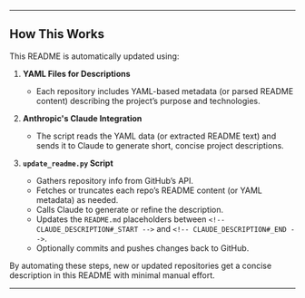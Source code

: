 ---

## How This Works

This README is automatically updated using:

1. **YAML Files for Descriptions**  
   - Each repository includes YAML-based metadata (or parsed README content) describing the project’s purpose and technologies.

2. **Anthropic's Claude Integration**  
   - The script reads the YAML data (or extracted README text) and sends it to Claude to generate short, concise project descriptions.

3. **`update_readme.py` Script**  
   - Gathers repository info from GitHub’s API.
   - Fetches or truncates each repo’s README content (or YAML metadata) as needed.
   - Calls Claude to generate or refine the description.
   - Updates the `README.md` placeholders between `<!-- CLAUDE_DESCRIPTION#_START -->` and `<!-- CLAUDE_DESCRIPTION#_END -->`.
   - Optionally commits and pushes changes back to GitHub.

By automating these steps, new or updated repositories get a concise description in this README with minimal manual effort.

---